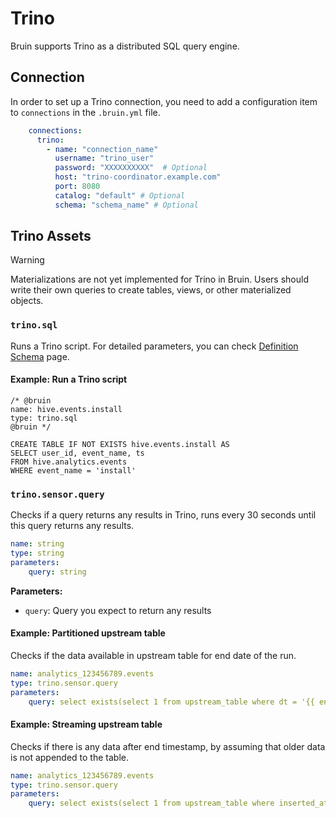 # Trino
Bruin supports Trino as a distributed SQL query engine.

## Connection
In order to set up a Trino connection, you need to add a configuration item to `connections` in the `.bruin.yml` file.

```yaml
    connections:
      trino:
        - name: "connection_name"
          username: "trino_user"
          password: "XXXXXXXXXX"  # Optional  
          host: "trino-coordinator.example.com"
          port: 8080
          catalog: "default" # Optional 
          schema: "schema_name" # Optional 
```

## Trino Assets

> [!WARNING]
> Materializations are not yet implemented for Trino in Bruin. Users should write their own queries to create tables, views, or other materialized objects.

### `trino.sql`
Runs a Trino script. For detailed parameters, you can check [Definition Schema](../assets/definition-schema.md) page.

#### Example: Run a Trino script
```bruin-sql
/* @bruin
name: hive.events.install
type: trino.sql
@bruin */

CREATE TABLE IF NOT EXISTS hive.events.install AS
SELECT user_id, event_name, ts
FROM hive.analytics.events
WHERE event_name = 'install'
```

### `trino.sensor.query`

Checks if a query returns any results in Trino, runs every 30 seconds until this query returns any results.

```yaml
name: string
type: string
parameters:
    query: string
```

**Parameters:**
- `query`: Query you expect to return any results

#### Example: Partitioned upstream table
Checks if the data available in upstream table for end date of the run.
```yaml
name: analytics_123456789.events
type: trino.sensor.query
parameters:
    query: select exists(select 1 from upstream_table where dt = '{{ end_date }}')
```

#### Example: Streaming upstream table
Checks if there is any data after end timestamp, by assuming that older data is not appended to the table.
```yaml
name: analytics_123456789.events
type: trino.sensor.query
parameters:
    query: select exists(select 1 from upstream_table where inserted_at > '{{ end_timestamp }}')
``` 
